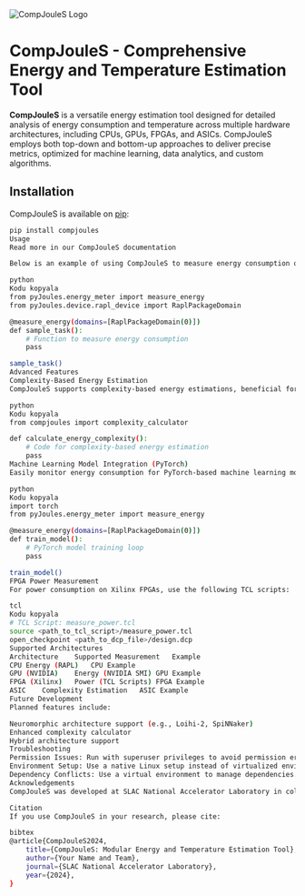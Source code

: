 <picture>
<source media="(prefers-color-scheme: dark)" srcset="https://github.com/yourusername/CompJouleS/raw/main/docs/logo_dark.png">
<img alt="CompJouleS Logo" src="https://github.com/yourusername/CompJouleS/raw/main/docs/logo_light.png">
</picture>

# CompJouleS - Comprehensive Energy and Temperature Estimation Tool

**CompJouleS** is a versatile energy estimation tool designed for detailed analysis of energy consumption and temperature across multiple hardware architectures, including CPUs, GPUs, FPGAs, and ASICs. CompJouleS employs both top-down and bottom-up approaches to deliver precise metrics, optimized for machine learning, data analytics, and custom algorithms.

## Installation
CompJouleS is available on [pip](https://pypi.org/):
```bash
pip install compjoules
Usage
Read more in our CompJouleS documentation

Below is an example of using CompJouleS to measure energy consumption of a function.

python
Kodu kopyala
from pyJoules.energy_meter import measure_energy
from pyJoules.device.rapl_device import RaplPackageDomain

@measure_energy(domains=[RaplPackageDomain(0)])
def sample_task():
    # Function to measure energy consumption
    pass

sample_task()
Advanced Features
Complexity-Based Energy Estimation
CompJouleS supports complexity-based energy estimations, beneficial for intensive computational tasks:

python
Kodu kopyala
from compjoules import complexity_calculator

def calculate_energy_complexity():
    # Code for complexity-based energy estimation
    pass
Machine Learning Model Integration (PyTorch)
Easily monitor energy consumption for PyTorch-based machine learning models during training and inference:

python
Kodu kopyala
import torch
from pyJoules.energy_meter import measure_energy

@measure_energy(domains=[RaplPackageDomain(0)])
def train_model():
    # PyTorch model training loop
    pass

train_model()
FPGA Power Measurement
For power consumption on Xilinx FPGAs, use the following TCL scripts:

tcl
Kodu kopyala
# TCL Script: measure_power.tcl
source <path_to_tcl_script>/measure_power.tcl
open_checkpoint <path_to_dcp_file>/design.dcp
Supported Architectures
Architecture	Supported Measurement	Example
CPU	Energy (RAPL)	CPU Example
GPU (NVIDIA)	Energy (NVIDIA SMI)	GPU Example
FPGA (Xilinx)	Power (TCL Scripts)	FPGA Example
ASIC	Complexity Estimation	ASIC Example
Future Development
Planned features include:

Neuromorphic architecture support (e.g., Loihi-2, SpiNNaker)
Enhanced complexity calculator
Hybrid architecture support
Troubleshooting
Permission Issues: Run with superuser privileges to avoid permission errors.
Environment Setup: Use a native Linux setup instead of virtualized environments for optimal performance.
Dependency Conflicts: Use a virtual environment to manage dependencies.
Acknowledgements
CompJouleS was developed at SLAC National Accelerator Laboratory in collaboration with Stanford University.

Citation
If you use CompJouleS in your research, please cite:

bibtex
@article{CompJouleS2024,
    title={CompJouleS: Modular Energy and Temperature Estimation Tool},
    author={Your Name and Team},
    journal={SLAC National Accelerator Laboratory},
    year={2024},
}
